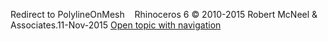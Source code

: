 ---
---

Redirect to PolylineOnMesh&#160;
&#160;
Rhinoceros 6 © 2010-2015 Robert McNeel &amp; Associates.11-Nov-2015
 [Open topic with navigation](polylineonmesh.html) 

